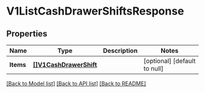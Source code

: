 # V1ListCashDrawerShiftsResponse

## Properties
Name | Type | Description | Notes
------------ | ------------- | ------------- | -------------
**Items** | [**[]V1CashDrawerShift**](V1CashDrawerShift.md) |  | [optional] [default to null]

[[Back to Model list]](../README.md#documentation-for-models) [[Back to API list]](../README.md#documentation-for-api-endpoints) [[Back to README]](../README.md)

